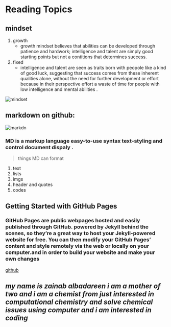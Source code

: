 # Reading Topics
## mindset


1) growth
   - growth mindset believes that abilities can be developed through patience and hardwork; intelligence and talent are simply good starting points but not a contitions that determines success. 
2) fixed
   - intelligence and talent are seen as traits born with peopole like a kind of good luck, suggesting that success comes from these inherent qualities alone, without the need for further development or effort because in their perspective effort a waste of time for people with low intelligence and mental abilities .

![mindset](https://www.techtello.com/wp-content/uploads/2020/06/fixed-mindset-vs-growth-mindset-chart.png)
## markdown on github:
![markdn](https://upload.wikimedia.org/wikipedia/commons/thumb/4/48/Markdown-mark.svg/1200px-Markdown-mark.svg.png)
### MD is a markup language  easy-to-use syntax text-styling and control document dispaly .
> things  MD can format
1) text
2) lists
3) imgs
4) header and quotes
5) codes



## Getting Started with GitHub Pages
### GitHub Pages are public webpages hosted and easily published through GitHub. powered by Jekyll behind the scenes, so they’re a great way to host your Jekyll-powered website for free. You can then modify your GitHub Pages’ content and style remotely via the web or locally on your computer.and in order to build your website and make your own changes 
[github](https://guides.github.com/features/pages/)
## *my name is zainab albadareen i am a mother of two and i am a chemist from just interested in computational chemistry  and solve chemical issues using computer and i am interested in coding*
